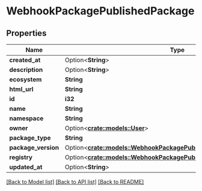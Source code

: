 # WebhookPackagePublishedPackage

## Properties

Name | Type | Description | Notes
------------ | ------------- | ------------- | -------------
**created_at** | Option<**String**> |  | 
**description** | Option<**String**> |  | 
**ecosystem** | **String** |  | 
**html_url** | **String** |  | 
**id** | **i32** |  | 
**name** | **String** |  | 
**namespace** | **String** |  | 
**owner** | Option<[**crate::models::User**](User.md)> |  | 
**package_type** | **String** |  | 
**package_version** | Option<[**crate::models::WebhookPackagePublishedPackagePackageVersion**](webhook_package_published_package_package_version.md)> |  | 
**registry** | Option<[**crate::models::WebhookPackagePublishedPackageRegistry**](webhook_package_published_package_registry.md)> |  | 
**updated_at** | Option<**String**> |  | 

[[Back to Model list]](../README.md#documentation-for-models) [[Back to API list]](../README.md#documentation-for-api-endpoints) [[Back to README]](../README.md)


